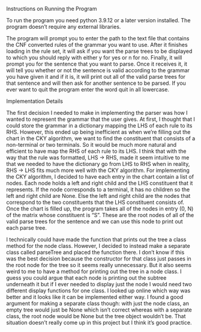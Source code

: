 Instructions on Running the Program

To run the program you need python 3.9.12 or a later version installed. The program doesn’t require any external libraries.

The program will prompt you to enter the path to the text file that contains the CNF converted rules of the grammar you want
to use. After it finishes loading in the rule set, it will ask if you want the parse trees to be displayed to which you 
should reply with either y for yes or n for no. Finally, it will prompt you for the sentence that you want to parse. 
Once it receives it, it will tell you whether or not the sentence is valid according to the grammar you have given it 
and if it is, it will print out all of the valid parse trees for that sentence and will then ask for another sentence 
to be parsed. If you ever want to quit the program enter the word quit in all lowercase.

Implementation Details

The first decision I needed to make in implementing the parser was how I wanted to represent the grammar that the user gives.
At first, I thought that I could store the grammar in a dictionary mapping the LHS of each rule to its RHS. However, this
ended up being inefficient as when we’re filling out the chart in the CKY algorithm, we want to find the constituent that
consists of a non-terminal or two terminals. So it would be much more natural and efficient to have map the RHS of each rule
to its LHS. I think that with the way that the rule was formatted, LHS -> RHS, made it seem intuitive to me that we needed to
have the dictionary go from LHS to RHS when in reality, RHS -> LHS fits much more well with the CKY algorithm. For implementing
the CKY algorithm, I decided to have each entry in the chart contain a list of nodes. Each node holds a left and right child and 
the LHS constituent that it represents. If the node corresponds to a terminal, it has no children so the left and right child are None.
Else the left and right child are the nodes that correspond to the two constituents that the LHS constituent consists of. Once the chart
is filled up, the program takes all of the nodes in entry (0, N) of the matrix whose constituent is “S”. These are the root nodes of all
of the valid parse trees for the sentence and we can use this node to print out each parse tree.

I technically could have made the function that prints out the tree a class method for the node class. However, I decided to instead 
make a separate class called parseTree and placed the function there. I don’t know if this was the best decision because the constructor
for that class just passes in the root node for the tree so it seems really unnecessary. But it also seems weird to me to have a method
for printing out the tree in a node class. I guess you could argue that each node is printing out the subtree underneath it but if I
ever needed to display just the node I would need two different display functions for one class. I looked up online which
way was better and it looks like it can be implemented either way. I found a good argument for making a separate class though: with just
the node class, an empty tree would just be None which isn’t correct whereas with a separate class, the root node would be None but the
tree object wouldn’t be. That situation doesn’t really come up in this project but I think it’s good practice.
